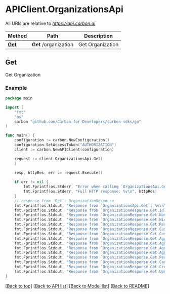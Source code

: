 # APIClient.OrganizationsApi

All URIs are relative to *https://api.carbon.ai*

Method | Path | Description
------------- | ------------- | -------------
[**Get**](OrganizationsApi.md#Get) | **Get** /organization | Get Organization



## Get

Get Organization

### Example

```go
package main

import (
    "fmt"
    "os"
    carbon "github.com/Carbon-for-Developers/carbon-sdks/go"
)

func main() {
    configuration := carbon.NewConfiguration()
    configuration.SetAccessToken("AUTHORIZATION")
    client := carbon.NewAPIClient(configuration)

    request := client.OrganizationsApi.Get(
    )
    
    resp, httpRes, err := request.Execute()

    if err != nil {
        fmt.Fprintf(os.Stderr, "Error when calling `OrganizationsApi.Get``: %v\n", err)
        fmt.Fprintf(os.Stderr, "Full HTTP response: %v\n", httpRes)
    }
    // response from `Get`: OrganizationResponse
    fmt.Fprintf(os.Stdout, "Response from `OrganizationsApi.Get`: %v\n", resp)
    fmt.Fprintf(os.Stdout, "Response from `OrganizationResponse.Get.Id`: %v\n", resp.Id)
    fmt.Fprintf(os.Stdout, "Response from `OrganizationResponse.Get.Name`: %v\n", resp.Name)
    fmt.Fprintf(os.Stdout, "Response from `OrganizationResponse.Get.Nickname`: %v\n", resp.Nickname)
    fmt.Fprintf(os.Stdout, "Response from `OrganizationResponse.Get.RemoveBranding`: %v\n", resp.RemoveBranding)
    fmt.Fprintf(os.Stdout, "Response from `OrganizationResponse.Get.CustomBranding`: %v\n", resp.CustomBranding)
    fmt.Fprintf(os.Stdout, "Response from `OrganizationResponse.Get.CustomLimits`: %v\n", resp.CustomLimits)
    fmt.Fprintf(os.Stdout, "Response from `OrganizationResponse.Get.AggregateFileSize`: %v\n", resp.AggregateFileSize)
    fmt.Fprintf(os.Stdout, "Response from `OrganizationResponse.Get.AggregateNumCharacters`: %v\n", resp.AggregateNumCharacters)
    fmt.Fprintf(os.Stdout, "Response from `OrganizationResponse.Get.AggregateNumTokens`: %v\n", resp.AggregateNumTokens)
    fmt.Fprintf(os.Stdout, "Response from `OrganizationResponse.Get.AggregateNumEmbeddings`: %v\n", resp.AggregateNumEmbeddings)
    fmt.Fprintf(os.Stdout, "Response from `OrganizationResponse.Get.PeriodEndsAt`: %v\n", resp.PeriodEndsAt)
    fmt.Fprintf(os.Stdout, "Response from `OrganizationResponse.Get.CancelAtPeriodEnd`: %v\n", resp.CancelAtPeriodEnd)
    fmt.Fprintf(os.Stdout, "Response from `OrganizationResponse.Get.CreatedAt`: %v\n", resp.CreatedAt)
    fmt.Fprintf(os.Stdout, "Response from `OrganizationResponse.Get.UpdatedAt`: %v\n", resp.UpdatedAt)
}
```

[[Back to top]](#) [[Back to API list]](../README.md#documentation-for-api-endpoints)
[[Back to Model list]](../README.md#documentation-for-models)
[[Back to README]](../README.md)

